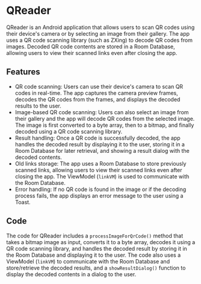 # QReader

QReader is an Android application that allows users to scan QR codes using their device's camera or by selecting an image from their gallery. The app uses a QR code scanning library (such as ZXing) to decode QR codes from images. Decoded QR code contents are stored in a Room Database, allowing users to view their scanned links even after closing the app.

## Features

- QR code scanning: Users can use their device's camera to scan QR codes in real-time. The app captures the camera preview frames, decodes the QR codes from the frames, and displays the decoded results to the user.
- Image-based QR code scanning: Users can also select an image from their gallery and the app will decode QR codes from the selected image. The image is first converted to a byte array, then to a bitmap, and finally decoded using a QR code scanning library.
- Result handling: Once a QR code is successfully decoded, the app handles the decoded result by displaying it to the user, storing it in a Room Database for later retrieval, and showing a result dialog with the decoded contents.
- Old links storage: The app uses a Room Database to store previously scanned links, allowing users to view their scanned links even after closing the app. The ViewModel (`linkVM`) is used to communicate with the Room Database.
- Error handling: If no QR code is found in the image or if the decoding process fails, the app displays an error message to the user using a Toast.

## Code

The code for QReader includes a `processImageForQrCode()` method that takes a bitmap image as input, converts it to a byte array, decodes it using a QR code scanning library, and handles the decoded result by storing it in the Room Database and displaying it to the user. The code also uses a ViewModel (`linkVM`) to communicate with the Room Database and store/retrieve the decoded results, and a `showResultDialog()` function to display the decoded contents in a dialog to the user.
